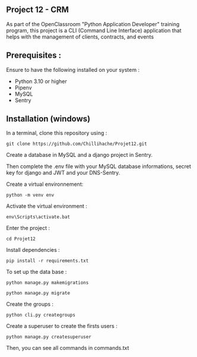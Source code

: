 Project 12 - CRM
-
As part of the OpenClassroom "Python Application Developer" training program, this project is a CLI (Command Line Interface) application that helps with the management of clients, contracts, and events

Prerequisites :
-
Ensure to have the following installed on your system :

* Python 3.10 or higher
* Pipenv
* MySQL
* Sentry

Installation (windows)
-
In a terminal, clone this repository using :

    git clone https://github.com/Chillihache/Projet12.git

Create a database in MySQL and a django project in Sentry.

Then complete the .env file with your MySQL database informations, secret key for django and JWT and your DNS-Sentry.

Create a virtual environnement:

    python -m venv env

Activate the virtual environment :

    env\Scripts\activate.bat
    
Enter the project :

    cd Projet12

Install dependencies :

    pip install -r requirements.txt

To set up the data base :

    python manage.py makemigrations

    python manage.py migrate

Create the groups :

    python cli.py creategroups

Create a superuser to create the firsts users :

    python manage.py createsuperuser

Then, you can see all commands in commands.txt


